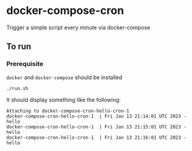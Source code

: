 # docker-compose-cron

Trigger a simple script every minute via docker-compose

## To run

### Prerequisite
`docker` and `docker-compose` should be installed

```shell
./run.sh
```

It should display something like the following:
```
Attaching to docker-compose-cron-hello-cron-1
docker-compose-cron-hello-cron-1  | Fri Jan 13 21:14:01 UTC 2023 - hello
docker-compose-cron-hello-cron-1  | Fri Jan 13 21:15:01 UTC 2023 - hello
docker-compose-cron-hello-cron-1  | Fri Jan 13 21:16:01 UTC 2023 - hello
```

